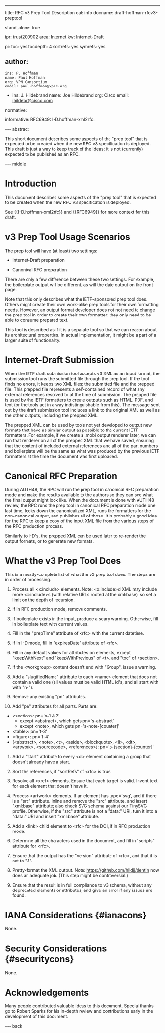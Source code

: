 ---
title: RFC v3 Prep Tool Description
cat: info
docname: draft-hoffman-rfcv3-preptool

stand_alone: true

ipr: trust200902
area: Internet
kw: Internet-Draft

pi:
  toc: yes
  tocdepth: 4
  sortrefs: yes
  symrefs: yes

author:
  -
    ins: P. Hoffman
    name: Paul Hoffman
    org: VPN Consortium
    email: paul.hoffman@vpnc.org
  -
    ins: J. Hildebrand
    name: Joe Hildebrand
    org: Cisco
    email: jhildebr@cisco.com

normative:

informative:
  RFC6949:
  I-D.hoffman-xml2rfc:

--- abstract

This short document describes some aspects of the "prep tool" that is expected
to be created when the new RFC v3 specification is deployed.
This draft is just a way to keep track of the ideas; it is not (currently)
expected to be published as an RFC.


--- middle

Introduction
=====

This document describes some aspects of the "prep tool" that is expected
to be created when the new RFC v3 specification is deployed.

See {{I-D.hoffman-xml2rfc}} and {{RFC6949}} for more context for this draft.

v3 Prep Tool Usage Scenarios
=====

The prep tool will have (at least) two settings:

* Internet-Draft preparation

* Canonical RFC preparation

There are only a few difference between these two settings. For example, the
boilerplate output will be different, as will the date output on the front page.

Note that this only describes what the IETF-sponsored prep tool does. Others
might create their own work-alike prep tools for their own formatting needs.
However, an output format developer does not not need to change the prep tool in
order to create their own formatter: they only need to be able to consume
prepared text.

This tool is described as if it is a separate tool so that we can reason about
its architectural properties. In actual implementation, it might be a part of a
larger suite of functionality.

Internet-Draft Submission
=====

When the IETF draft submission tool accepts v3 XML as an input format, the
submission tool runs the submitted file through the prep tool. If the tool finds
no errors, it keeps two XML files: the submitted file and the prepped file. This
prepped file represents a self-contained record of what any external references
resolved to at the time of submission. The prepped file is used by the IETF
formatters to create outputs such as HTML, PDF, and text (or the tools act in a
way indistinguishable from this). The message sent out by the draft submission
tool includes a link to the original XML as well as the other outputs, including
the prepped XML.

The prepped XML can be used by tools not yet developed to output new formats
that have as similar output as possible to the current IETF formatters. For
example, if we create a .mobi output renderer later, we can run that renderer on
all of the prepped XML that we have saved, ensuring that the content of included
external references and all of the part numbers and boilerplate will be the same
as what was produced by the previous IETF formatters at the time the document
was first uploaded.

Canonical RFC Preparation
=====

During AUTH48, the RPC will run the prep tool in canonical RFC preparation mode
and make the results available to the authors so they can see what the final
output might look like. When the document is done with AUTH48 review, the RPC
runs the prep tool in canonical RFC preparation mode one last time, locks down
the canonicalized XML, runs the formatters for the non-canonical output, and
publishes all of those. It is probably a good idea for the RPC to keep a copy of
the input XML file from the various steps of the RFC production process.

Similarly to I-D's, the prepped XML can be used later to re-render the output
formats, or to generate new formats.

What the v3 Prep Tool Does
=====

This is a mostly-complete list of what the v3 prep tool does. The steps are in order of processing.

1. Process all &lt;x:include&gt; elements. Note: &lt;x:include&gt;d XML may include more
&lt;x:include&gt;s (with relative URLs rooted at the xml:base), so set a limit on the
depth of recursion.

1. If in RFC production mode, remove comments.

1. If boilerplate exists in the input, produce a scary warning. Otherwise, fill in
boilerplate text with current values.

1. Fill in the "prepTime" attribute of &lt;rfc&gt; with the current datetime.

1. If in I-D mode, fill in "expiresDate" attribute of &lt;rfc&gt;.

1. Fill in any default values for attributes on elements, except "keepWithNext" and
"keepWithPrevious" of &lt;t&gt;, and "toc" of &lt;section&gt;.

1. If the &lt;workgroup&gt; content doesn't end with "Group", issue a warning.

1. Add a "slugifiedName" attribute to each &lt;name&gt; element that does not contain a valid one
(all values must be valid HTML id's, and all start with with "n-").

1. Remove any existing "pn" attributes.

1. Add "pn" attributes for all parts.  Parts are:
  * &lt;section&gt;: pn='s-1.4.2'
    * except &lt;abstract&gt;, which gets pn='s-abstract'
    * except &lt;note&gt;, which gets pn='s-note-\[counter\]'
  * &lt;table&gt;: pn='t-3'
  * &lt;figure&gt;: pn='f-4'
  * (&lt;abstract&gt;, &lt;note&gt;, &lt;t&gt;, &lt;aside&gt;, &lt;blockquote&gt;,
  &lt;li&gt;, &lt;dt&gt;, &lt;artwork&gt;, &lt;sourcecode&gt;, &lt;references&gt;):
  pn='p-\[section\]-\[counter\]'

1. Add a "start" attribute to every &lt;ol&gt; element containing a group that doesn't already have a start.

1. Sort the references, if "sortRefs" of &lt;rfc&gt; is true.

1. Resolve all &lt;xref&gt; elements. Ensure that each target is valid.
Invent text for each element that doesn't have it.

1. Process &lt;artwork&gt; elements.
If an element has type='svg', and if there is a "src" attribute, inline and remove the "src"
attribute, and insert "xml:base" attribute; also check SVG schema against our TinySVG profile.
Otherwise, if the "src" attribute is not a "data:" URI, turn it into a "data:"
URI and insert "xml:base" attribute.

1. Add a &lt;link&gt; child element to &lt;rfc&gt; for the DOI, if in RFC production mode.

1. Determine all the characters used in the document, and fill in "scripts" attribute for &lt;rfc&gt;.

1. Ensure that the output has the "version" attribute of &lt;rfc&gt;, and that it is set to "3".

1. Pretty-format the XML output.  Note: <https://github.com/hildjj/dentin> now does an adequate job.
(This step might be controversial.)

1. Ensure that the result is in full compliance to v3 schema, without any deprecated
elements or attributes, and give an error if any issues are found.

IANA Considerations {#ianacons}
=====

None.


Security Considerations {#securitycons}
=====

None.


Acknowledgements
=====

Many people contributed valuable ideas to this document. Special thanks go to
Robert Sparks for his in-depth review and contributions early in the
development of this document.

--- back

